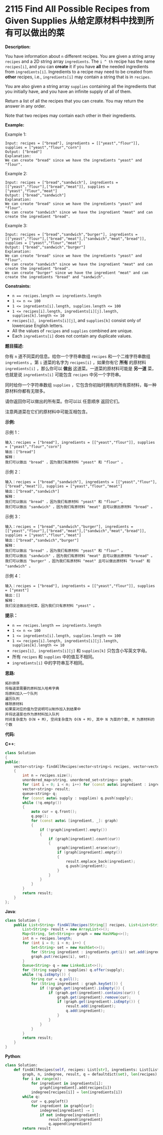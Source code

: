 # 2115 Find All Possible Recipes from Given Supplies 从给定原材料中找到所有可以做出的菜

__Description:__

You have information about `n` different recipes. You are given a string array `recipes` and a 2D string array `ingredients`. The `i ^ th` recipe has the name `recipes[i]`, and you can __create__ it if you have __all__ the needed ingredients from `ingredients[i]`. Ingredients to a recipe may need to be created from __other__ recipes, i.e., `ingredients[i]` may contain a string that is in `recipes`.

You are also given a string array `supplies` containing all the ingredients that you initially have, and you have an infinite supply of all of them.

Return a list of all the recipes that you can create. You may return the answer in any order.

Note that two recipes may contain each other in their ingredients.

__Example:__

Example 1:

```text
Input: recipes = ["bread"], ingredients = [["yeast","flour"]], supplies = ["yeast","flour","corn"]
Output: ["bread"]
Explanation:
We can create "bread" since we have the ingredients "yeast" and "flour".
```

Example 2:

```text
Input: recipes = ["bread","sandwich"], ingredients = [["yeast","flour"],["bread","meat"]], supplies = ["yeast","flour","meat"]
Output: ["bread","sandwich"]
Explanation:
We can create "bread" since we have the ingredients "yeast" and "flour".
We can create "sandwich" since we have the ingredient "meat" and can create the ingredient "bread".
```

Example 3:

```text
Input: recipes = ["bread","sandwich","burger"], ingredients = [["yeast","flour"],["bread","meat"],["sandwich","meat","bread"]], supplies = ["yeast","flour","meat"]
Output: ["bread","sandwich","burger"]
Explanation:
We can create "bread" since we have the ingredients "yeast" and "flour".
We can create "sandwich" since we have the ingredient "meat" and can create the ingredient "bread".
We can create "burger" since we have the ingredient "meat" and can create the ingredients "bread" and "sandwich".
```

__Constraints:__

- `n == recipes.length == ingredients.length`
- `1 <= n <= 100`
- `1 <= ingredients[i].length, supplies.length <= 100`
- `1 <= recipes[i].length, ingredients[i][j].length, supplies[k].length <= 10`
- `recipes[i], ingredients[i][j]`, and `supplies[k]` consist only of lowercase English letters.
- All the values of `recipes` and `supplies` combined are unique.
- Each `ingredients[i]` does not contain any duplicate values.

__题目描述:__

你有 `n` 道不同菜的信息。给你一个字符串数组 `recipes` 和一个二维字符串数组 `ingredients` 。第 `i` 道菜的名字为 `recipes[i]` ，如果你有它 __所有__ 的原材料 `ingredients[i]` ，那么你可以 __做出__ 这道菜。一道菜的原材料可能是 __另一道__ 菜，也就是说 `ingredients[i]` 可能包含 `recipes` 中另一个字符串。

同时给你一个字符串数组 `supplies` ，它包含你初始时拥有的所有原材料，每一种原材料你都有无限多。

请你返回你可以做出的所有菜。你可以以 任意顺序 返回它们。

注意两道菜在它们的原材料中可能互相包含。

__示例:__

示例 1：

```text
输入：recipes = ["bread"], ingredients = [["yeast","flour"]], supplies = ["yeast","flour","corn"]
输出：["bread"]
解释：
我们可以做出 "bread" ，因为我们有原材料 "yeast" 和 "flour" 。
```

示例 2：

```text
输入：recipes = ["bread","sandwich"], ingredients = [["yeast","flour"],["bread","meat"]], supplies = ["yeast","flour","meat"]
输出：["bread","sandwich"]
解释：
我们可以做出 "bread" ，因为我们有原材料 "yeast" 和 "flour" 。
我们可以做出 "sandwich" ，因为我们有原材料 "meat" 且可以做出原材料 "bread" 。
```

示例 3：

```text
输入：recipes = ["bread","sandwich","burger"], ingredients = [["yeast","flour"],["bread","meat"],["sandwich","meat","bread"]], supplies = ["yeast","flour","meat"]
输出：["bread","sandwich","burger"]
解释：
我们可以做出 "bread" ，因为我们有原材料 "yeast" 和 "flour" 。
我们可以做出 "sandwich" ，因为我们有原材料 "meat" 且可以做出原材料 "bread" 。
我们可以做出 "burger" ，因为我们有原材料 "meat" 且可以做出原材料 "bread" 和 "sandwich" 。
```

示例 4：

```text
输入：recipes = ["bread"], ingredients = [["yeast","flour"]], supplies = ["yeast"]
输出：[]
解释：
我们没法做出任何菜，因为我们只有原材料 "yeast" 。
```

__提示：__

- `n == recipes.length == ingredients.length`
- `1 <= n <= 100`
- `1 <= ingredients[i].length, supplies.length <= 100`
- `1 <= recipes[i].length, ingredients[i][j].length, supplies[k].length <= 10`
- `recipes[i], ingredients[i][j]` 和 `supplies[k]` 只包含小写英文字母。
- 所有 `recipes` 和 `supplies` 中的值互不相同。
- `ingredients[i]` 中的字符串互不相同。

__思路:__

```text
拓扑排序
将每道菜需要的原料加入哈希字典
将原料加入一个队列
遍历队列
移除原材料
如果菜对应的值为空说明可以制作加入到结果中
并将这道菜也作为原材料加入队列
时间复杂度为 O(N + M), 空间复杂度为 O(N + M), 其中 N 为菜的个数, M 为原材料的个数
```

__代码:__

__C++__:

```C++
class Solution 
{
public:
    vector<string> findAllRecipes(vector<string>& recipes, vector<vector<string>>& ingredients, vector<string>& supplies) 
    {
        int n = recipes.size();
        unordered_map<string, unordered_set<string>> graph;
        for (int i = 0; i < n; i++) for (const auto& ingredient : ingredients[i]) graph[recipes[i]].insert(ingredient);
        vector<string> result;
        queue<string> q;
        for (const auto& supply : supplies) q.push(supply);
        while (!q.empty()) 
        {
            auto cur = q.front();
            q.pop();
            for (const auto& [ingredient, _]: graph) 
            {
                if (!graph[ingredient].empty())
                {
                    if (graph[ingredient].count(cur)) 
                    {
                        graph[ingredient].erase(cur);
                        if (graph[ingredient].empty()) 
                        {
                            result.emplace_back(ingredient);
                            q.push(ingredient);
                        }
                    }
                }
            }
        }
        return result;
    }
};
```

__Java__:

```Java
class Solution {
    public List<String> findAllRecipes(String[] recipes, List<List<String>> ingredients, String[] supplies) {
        List<String> result = new ArrayList<>();
        Map<String, Set<String>> graph = new HashMap<>();
        int n = recipes.length;
        for (int i = 0; i < n; i++) {
            Set<String> set = new HashSet<>();
            for (String ingredient : ingredients.get(i)) set.add(ingredient);
            graph.put(recipes[i], set);
        }
        Queue<String> q = new LinkedList<>();
        for (String supply : supplies) q.offer(supply);
        while (!q.isEmpty()) {
            String cur = q.poll();
            for (String ingredient : graph.keySet()) {
                if (!graph.get(ingredient).isEmpty()) {
                    if (graph.get(ingredient).contains(cur)) {
                        graph.get(ingredient).remove(cur);
                        if (graph.get(ingredient).isEmpty()) {
                            result.add(ingredient);
                            q.add(ingredient);
                        }
                    }
                }
            }
        }
        return result;
    }
}
```

__Python__:

```Python
class Solution:
    def findAllRecipes(self, recipes: List[str], ingredients: List[List[str]], supplies: List[str]) -> List[str]:
        graph, n, indegree, result, q = defaultdict(set), len(recipes), Counter(), [], deque(supplies)
        for i in range(n):
            for ingredient in ingredients[i]:
                graph[ingredient].add(recipes[i])
            indegree[recipes[i]] = len(ingredients[i])
        while q:
            cur = q.popleft()
            for ingredient in graph[cur]:
                indegree[ingredient] -= 1
                if not indegree[ingredient]:
                    result.append(ingredient)
                    q.append(ingredient)
        return result
```
